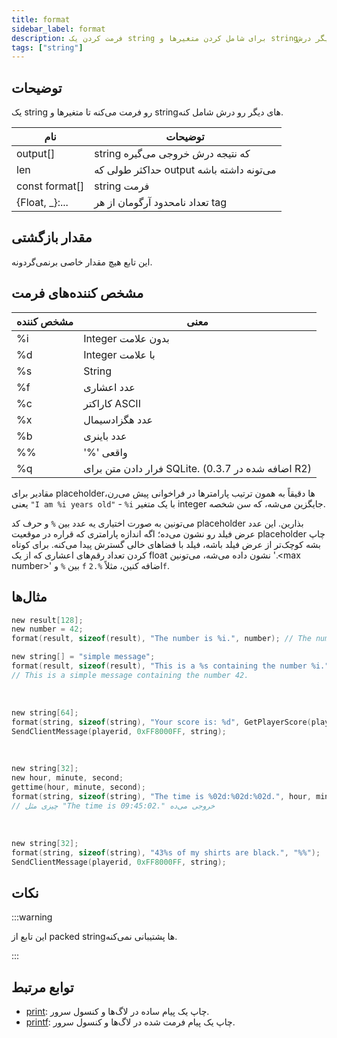```yaml
---
title: format
sidebar_label: format
description: فرمت کردن یک string برای شامل کردن متغیرها و string‌های دیگر درش.
tags: ["string"]
---
```


<LowercaseNote />

## توضیحات

یک string رو فرمت می‌کنه تا متغیرها و string‌های دیگر رو درش شامل کنه.

| نام              | توضیحات                                |
| ---------------- | -------------------------------------- |
| output[]         | string که نتیجه درش خروجی می‌گیره     |
| len              | حداکثر طولی که output می‌تونه داشته باشه |
| const format[]   | string فرمت                            |
| \{Float, _\}:... | تعداد نامحدود آرگومان از هر tag          |

## مقدار بازگشتی

این تابع هیچ مقدار خاصی برنمی‌گردونه.

## مشخص کننده‌های فرمت

| مشخص کننده | معنی                                            |
| ----------- | ----------------------------------------------- |
| %i          | Integer بدون علامت                             |
| %d          | Integer با علامت                               |
| %s          | String                                          |
| %f          | عدد اعشاری                                      |
| %c          | کاراکتر ASCII                                   |
| %x          | عدد هگزادسیمال                                  |
| %b          | عدد باینری                                      |
| %%          | '%' واقعی                                       |
| %q          | فرار دادن متن برای SQLite. (اضافه شده در 0.3.7 R2) |

مقادیر برای placeholder‌ها دقیقاً به همون ترتیب پارامترها در فراخوانی پیش می‌رن، یعنی `"I am %i years old"` - `%i` با یک متغیر integer جایگزین می‌شه، که سن شخصه.

می‌تونین به صورت اختیاری یه عدد بین `%` و حرف کد placeholder بذارین. این عدد عرض فیلد رو نشون می‌ده؛ اگه اندازه پارامتری که قراره در موقعیت placeholder چاپ بشه کوچک‌تر از عرض فیلد باشه، فیلد با فضاهای خالی گسترش پیدا می‌کنه. برای کوتاه کردن تعداد رقم‌های اعشاری که از یک float نشون داده می‌شه، می‌تونین '.\<max number\>' بین `%` و `f` اضافه کنین، مثلاً `%.2f`.

## مثال‌ها

```c
new result[128];
new number = 42;
format(result, sizeof(result), "The number is %i.", number); // The number is 42.

new string[] = "simple message";
format(result, sizeof(result), "This is a %s containing the number %i.", string, number);
// This is a simple message containing the number 42.
```

<br />

```c
new string[64];
format(string, sizeof(string), "Your score is: %d", GetPlayerScore(playerid));
SendClientMessage(playerid, 0xFF8000FF, string);
```

<br />

```c
new string[32];
new hour, minute, second;
gettime(hour, minute, second);
format(string, sizeof(string), "The time is %02d:%02d:%02d.", hour, minute, second);
// چیزی مثل "The time is 09:45:02." خروجی می‌ده
```

<br />

```c
new string[32];
format(string, sizeof(string), "43%s of my shirts are black.", "%%");
SendClientMessage(playerid, 0xFF8000FF, string);
```

## نکات

:::warning

این تابع از packed string‌ها پشتیبانی نمی‌کنه.

:::

## توابع مرتبط

- [print](print): چاپ یک پیام ساده در لاگ‌ها و کنسول سرور.
- [printf](printf): چاپ یک پیام فرمت شده در لاگ‌ها و کنسول سرور.